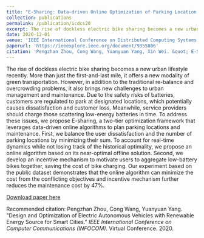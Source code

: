 ```yaml
---
title: "E-Sharing: Data-driven Online Optimization of Parking Location Placement for Dockless Electric Bike Sharing"
collection: publications
permalink: /publication/icdcs20
excerpt: The rise of dockless electric bike sharing becomes a new urban lifestyle recently. More than just the first-and-last mile, it offers a new modality of green transportation. However, in addition to the traditional re-balance and overcrowding problems, it also brings new challenges to urban management and maintenance. Due to the safety risks of batteries, customers are regulated to park at designated locations, which potentially causes dissatisfaction and customer loss. Meanwhile, service providers should charge those scattering low-energy batteries in time. To address these issues, we propose E-sharing, a two-tier optimization framework that leverages data-driven online algorithms to plan parking locations and maintenance. First, we balance the user dissatisfaction and the number of parking locations by minimizing their sum. To account for real-time dynamics while not losing track of the historical optimality, we propose an online algorithm based on its near-optimal offline solution. Second, we develop an incentive mechanism to motivate users to aggregate low-battery bikes together, saving the cost of bike charging. Our experiment based on the public dataset demonstrates that the online algorithm can minimize the cost from the conflicting objectives and incentive mechanism further reduces the maintenance cost by 47%.
date: 2020-12-01
venue: 'IEEE International Conference on Distributed Computing Systems (ICDCS)'
paperurl: 'https://ieeexplore.ieee.org/document/9355806'
citation: 'Pengzhan Zhou, Cong Wang, Yuanyuan Yang, Xin Wei. &quot; E-Sharing: Data-driven Online Optimization of Parking Location Placement for Dockless Electric Bike Sharing.&quot; <i>IEEE International Conference on Distributed Computing Systems (ICDCS)</i>. Virtual Conference. 2020.'
---
```

The rise of dockless electric bike sharing becomes a new urban lifestyle recently. More than just the first-and-last mile, it offers a new modality of green transportation. However, in addition to the traditional re-balance and overcrowding problems, it also brings new challenges to urban management and maintenance. Due to the safety risks of batteries, customers are regulated to park at designated locations, which potentially causes dissatisfaction and customer loss. Meanwhile, service providers should charge those scattering low-energy batteries in time. To address these issues, we propose E-sharing, a two-tier optimization framework that leverages data-driven online algorithms to plan parking locations and maintenance. First, we balance the user dissatisfaction and the number of parking locations by minimizing their sum. To account for real-time dynamics while not losing track of the historical optimality, we propose an online algorithm based on its near-optimal offline solution. Second, we develop an incentive mechanism to motivate users to aggregate low-battery bikes together, saving the cost of bike charging. Our experiment based on the public dataset demonstrates that the online algorithm can minimize the cost from the conflicting objectives and incentive mechanism further reduces the maintenance cost by 47%.

[Download paper here](https://ieeexplore.ieee.org/document/9355806)

Recommended citation: Pengzhan Zhou, Cong Wang, Yuanyuan Yang. "Design and Optimization of Electric Autonomous Vehicles with Renewable Energy Source for Smart Cities." <i>IEEE International Conference on Computer Communications (INFOCOM)</i>. Virtual Conference. 2020.
